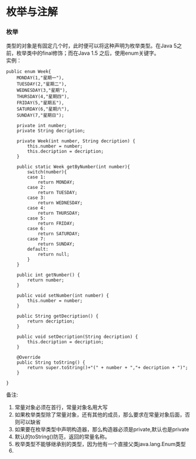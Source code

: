 # 枚举与注解

### 枚举

类型的对象是有固定几个时，此时便可以将这种声明为枚举类型。在Java 5之前，枚举类中的final修饰；而在Java 1.5 之后，使用enum关键字。  
实例：

```text
public enum Week{
	MONDAY(1,"星期一"),
	TUESDAY(2,"星期二"),
	WEDNESDAY(3,"星期"),
	THURSDAY(4,"星期四"),
	FRIDAY(5,"星期五"),
	SATURDAY(6,"星期六"),
	SUNDAY(7,"星期日");
	
	private int number;
	private String decription;
	
	private Week(int number, String decription) {
		this.number = number;
		this.decription = decription;
	}
	
	public static Week getByNumber(int number){
		switch(number){
		case 1:
			return MONDAY;
		case 2:
			return TUESDAY;
		case 3:
			return WEDNESDAY;
		case 4:
			return THURSDAY;
		case 5:
			return FRIDAY;
		case 6:
			return SATURDAY;
		case 7:
			return SUNDAY;
		default:
			return null;
		}
	}

	public int getNumber() {
		return number;
	}

	public void setNumber(int number) {
		this.number = number;
	}

	public String getDecription() {
		return decription;
	}

	public void setDecription(String decription) {
		this.decription = decription;
	}

	@Override
	public String toString() {
		return super.toString()+"(" + number + ","+ decription + ")";
	}
	
}
```

备注:

1. 常量对象必须在首行，常量对象名用大写
2. 如果枚举类型除了常量对象，还有其他的成员，那么要求在常量对象后面，否则可以缺省
3. 如果要在枚举类型中声明构造器，那么构造器必须是private,默认也是private
4. 默认的toString\(\)防范，返回的常量名称。
5. 枚举类型不能够继承别的类型，因为他有一个直接父类java.lang.Enum类型
6. 


